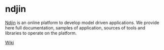 # ndjin #

[Ndjin](http://ndjin.net) is an online platform to develop model driven applications.
We provide here full documentation, samples of application, sources of tools and libraries to operate on the platform.

[Wiki](wiki)
